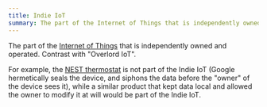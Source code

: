 ```yaml
---
title: Indie IoT
summary: The part of the Internet of Things that is independently owned and operated.
---
```


The part of the [Internet of Things](https://en.wikipedia.org/wiki/Internet_of_Things)
that is independently owned and operated. Contrast with "Overlord IoT".

For example, the [NEST thermostat](http://nest.com/) is not part of the
Indie IoT (Google hermetically seals the device, and siphons the data before
the "owner" of the device sees it), while a similar product that kept data
local and allowed the owner to modify it at will would be part of the Indie IoT.
